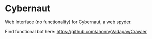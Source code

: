 # Cybernaut
Web Interface (no functionality) for Cybernaut, a web spyder.

Find functional bot here:
https://github.com/JhonnyVadapav/Crawler
